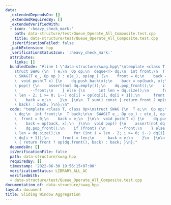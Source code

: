 ```yaml
---
data:
  _extendedDependsOn: []
  _extendedRequiredBy: []
  _extendedVerifiedWith:
  - icon: ':heavy_check_mark:'
    path: data-structure/test/Queue_Operate_All_Composite.test.cpp
    title: data-structure/test/Queue_Operate_All_Composite.test.cpp
  _isVerificationFailed: false
  _pathExtension: hpp
  _verificationStatusIcon: ':heavy_check_mark:'
  attributes:
    links: []
  bundledCode: "#line 1 \"data-structure/swag.hpp\"\ntemplate <class T, class Op>\n\
    struct SWAG {\n  T e;\n  Op op;\n  deque<T> dq;\n  int front;\n  T back;\n\n \
    \ SWAG(T e_, Op op_) : e(e_), op(op_) {\n    front = 0;\n    back = e;\n  }\n\n\
    \  void push(T x) {\n    dq.push_back(x);\n    back = op(back, x);\n  }\n\n  void\
    \ pop() {\n    assert(not dq.empty());\n    dq.pop_front();\n    if (front) {\n\
    \      --front;\n    } else {\n      int len = dq.size();\n      for (int i =\
    \ len - 2; i >= 0; i--) dq[i] = op(dq[i], dq[i + 1]);\n      front = len;\n  \
    \    back = e;\n    }\n  }\n\n  T sum() const { return front ? op(dq.front(),\
    \ back) : back; }\n};\n"
  code: "template <class T, class Op>\nstruct SWAG {\n  T e;\n  Op op;\n  deque<T>\
    \ dq;\n  int front;\n  T back;\n\n  SWAG(T e_, Op op_) : e(e_), op(op_) {\n  \
    \  front = 0;\n    back = e;\n  }\n\n  void push(T x) {\n    dq.push_back(x);\n\
    \    back = op(back, x);\n  }\n\n  void pop() {\n    assert(not dq.empty());\n\
    \    dq.pop_front();\n    if (front) {\n      --front;\n    } else {\n      int\
    \ len = dq.size();\n      for (int i = len - 2; i >= 0; i--) dq[i] = op(dq[i],\
    \ dq[i + 1]);\n      front = len;\n      back = e;\n    }\n  }\n\n  T sum() const\
    \ { return front ? op(dq.front(), back) : back; }\n};"
  dependsOn: []
  isVerificationFile: false
  path: data-structure/swag.hpp
  requiredBy: []
  timestamp: '2022-06-30 19:56:15+07:00'
  verificationStatus: LIBRARY_ALL_AC
  verifiedWith:
  - data-structure/test/Queue_Operate_All_Composite.test.cpp
documentation_of: data-structure/swag.hpp
layout: document
title: Sliding Window Aggregation
---
```

